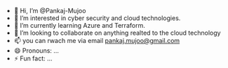 - 👋 Hi, I’m @Pankaj-Mujoo
- 👀 I’m interested in cyber security and cloud technologies.
- 🌱 I’m currently learning Azure and Terraform.
- 💞️ I’m looking to collaborate on anything realted to the cloud technology
- 📫 you can rwach me via email pankaj.mujoo@gmail.com
- 😄 Pronouns: ...
- ⚡ Fun fact: ...

<!---
Pankaj-Mujoo/Pankaj-Mujoo is a ✨ special ✨ repository because its `README.md` (this file) appears on your GitHub profile.
You can click the Preview link to take a look at your changes.
--->
